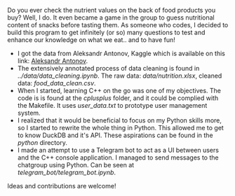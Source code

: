 Do you ever check the nutrient values on the back of food products you buy? Well, I do. It even became a game in the group to guess nutritional content of snacks before tasting them. As someone who codes, I decided to build this program to get infinitely (or so) many questions to test and enhance our knowledge on what we eat.. and to have fun!

- I got the data from Aleksandr Antonov, Kaggle which is available on this link: [Aleksandr Antonov](https://www.kaggle.com/datasets/trolukovich/nutritional-values-for-common-foods-and-products). 
- The extensively annotated process of data cleaning is found in *../data/data_cleaning.ipynb*. The raw data: *data/nutrition.xlsx*, cleaned data: *food_data_clean.csv*. 
- When I started, learning C++ on the go was one of my objectives. The code is is found at the *cplusplus* folder, and it could be complied with the Makefile. It uses *user_data.txt* to prototype user management system. 
- I realized that it would be beneficial to focus on my Python skills more, so I started to rewrite the whole thing in Python. This allowed me to get to know DuckDB and it's API. These aspirations can be found in the *python* directory. 
- I made an attempt to use a Telegram bot to act as a UI between users and the C++ console application. I managed to send messages to the chatgroup using Python. Can be seen at *telegram_bot/telegram_bot.ipynb*.

Ideas and contributions are welcome!
